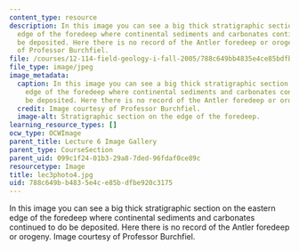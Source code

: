```yaml
---
content_type: resource
description: In this image you can see a big thick stratigraphic section on the eastern
  edge of the foredeep where continental sediments and carbonates continued to do
  be deposited. Here there is no record of the Antler foredeep or orogeny. Image courtesy
  of Professor Burchfiel.
file: /courses/12-114-field-geology-i-fall-2005/788c649bb4835e4ce85bdfbe920c3175_lec3photo4.jpg
file_type: image/jpeg
image_metadata:
  caption: In this image you can see a big thick stratigraphic section on the eastern
    edge of the foredeep where continental sediments and carbonates continued to do
    be deposited. Here there is no record of the Antler foredeep or orogeny.
  credit: Image courtesy of Professor Burchfiel.
  image-alt: Stratigraphic section on the edge of the foredeep.
learning_resource_types: []
ocw_type: OCWImage
parent_title: Lecture 6 Image Gallery
parent_type: CourseSection
parent_uid: 099c1f24-01b3-29a8-7ded-96fdaf0ce89c
resourcetype: Image
title: lec3photo4.jpg
uid: 788c649b-b483-5e4c-e85b-dfbe920c3175
---
```

In this image you can see a big thick stratigraphic section on the eastern edge of the foredeep where continental sediments and carbonates continued to do be deposited. Here there is no record of the Antler foredeep or orogeny. Image courtesy of Professor Burchfiel.

